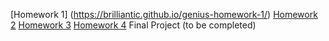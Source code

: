 [Homework 1] (https://brilliantic.github.io/genius-homework-1/)
[Homework 2](https://example.com/homework2)
[Homework 3](https://example.com/homework3)
[Homework 4](https://example.com/homework4)
Final Project (to be completed)
